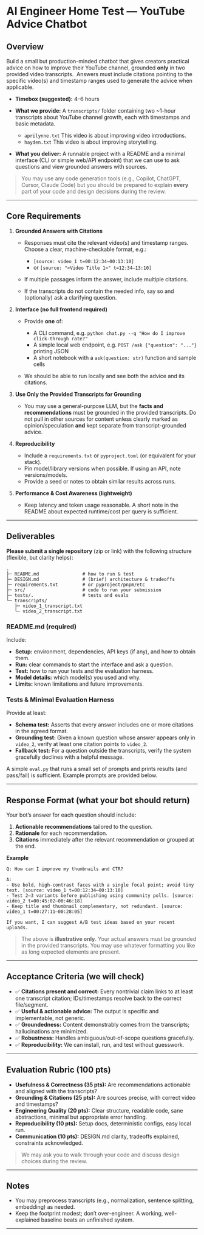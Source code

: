 # AI Engineer Home Test — YouTube Advice Chatbot

## Overview

Build a small but production-minded chatbot that gives creators practical advice on how to improve their YouTube channel, grounded **only** in two provided video transcripts.  Answers must include citations pointing to the specific video(s) and timestamp ranges used to generate the advice when applicable.

* **Timebox (suggested):** 4–6 hours
* **What we provide:** A `transcripts/` folder containing two \~1-hour transcripts about YouTube channel growth, each with timestamps and basic metadata.

  * `aprilynne.txt` This video is about improving video introductions.
  * `hayden.txt` This video is about improving storytelling.
* **What you deliver:** A runnable project with a README and a minimal interface (CLI or simple web/API endpoint) that we can use to ask questions and view grounded answers with sources.

> You may use any code generation tools (e.g., Copilot, ChatGPT, Cursor, Claude Code) but you should be prepared to explain **every** part of your code and design decisions during the review.

---

## Core Requirements

1. **Grounded Answers with Citations**

   * Responses must cite the relevant video(s) and timestamp ranges. Choose a clear, machine-checkable format, e.g.:

     * `[source: video_1 t=00:12:34–00:13:10]`
     * or `[source: "<Video Title 1>" t=12:34–13:10]`
   * If multiple passages inform the answer, include multiple citations.
   * If the transcripts do not contain the needed info, say so and (optionally) ask a clarifying question.

2. **Interface (no full frontend required)**

   * Provide **one** of:

     * A CLI command, e.g. `python chat.py --q "How do I improve click-through rate?"`
     * A simple local web endpoint, e.g. `POST /ask {"question": "..."}` printing JSON
     * A short notebook with a `ask(question: str)` function and sample cells
   * We should be able to run locally and see both the advice and its citations.

3. **Use Only the Provided Transcripts for Grounding**

   * You may use a general-purpose LLM, but the **facts and recommendations** must be grounded in the provided transcripts. Do not pull in other sources for content unless clearly marked as opinion/speculation **and** kept separate from transcript-grounded advice.

4. **Reproducibility**

   * Include a `requirements.txt` or `pyproject.toml` (or equivalent for your stack).
   * Pin model/library versions when possible. If using an API, note versions/models.
   * Provide a seed or notes to obtain similar results across runs.

5. **Performance & Cost Awareness (lightweight)**

   * Keep latency and token usage reasonable. A short note in the README about expected runtime/cost per query is sufficient.

---

## Deliverables

**Please submit a single repository** (zip or link) with the following structure (flexible, but clarity helps):

```
.
├─ README.md                # how to run & test
├─ DESIGN.md                # (brief) architecture & tradeoffs
├─ requirements.txt         # or pyproject/pnpm/etc
├─ src/                     # code to run your submission
├─ tests/.                  # tests and evals
└─ transcripts/
   ├─ video_1_transcript.txt
   └─ video_2_transcript.txt
```

### README.md (required)

Include:

* **Setup:** environment, dependencies, API keys (if any), and how to obtain them.
* **Run:** clear commands to start the interface and ask a question.
* **Test:** how to run your tests and the evaluation harness.
* **Model details:** which model(s) you used and why.
* **Limits:** known limitations and future improvements.

### Tests & Minimal Evaluation Harness

Provide at least:

* **Schema test:** Asserts that every answer includes one or more citations in the agreed format.
* **Grounding test:** Given a known question whose answer appears only in `video_2`, verify at least one citation points to `video_2`.
* **Fallback test:** For a question outside the transcripts, verify the system gracefully declines with a helpful message.

A simple `eval.py` that runs a small set of prompts and prints results (and pass/fail) is sufficient. Example prompts are provided below.

---

## Response Format (what your bot should return)

Your bot’s answer for each question should include:

1. **Actionable recommendations** tailored to the question.
2. **Rationale** for each recommendation.
3. **Citations** immediately after the relevant recommendation or grouped at the end.

**Example**

```
Q: How can I improve my thumbnails and CTR?

A:
- Use bold, high-contrast faces with a single focal point; avoid tiny text. [source: video_1 t=00:12:34–00:13:10]
- Test 2–3 variants before publishing using community polls. [source: video_2 t=00:45:02–00:46:18]
- Keep title and thumbnail complementary, not redundant. [source: video_1 t=00:27:11–00:28:05]

If you want, I can suggest A/B test ideas based on your recent uploads.
```

> The above is **illustrative only**. Your actual answers must be grounded in the provided transcripts.
> You may use whatever formatting you like as long expected elements are present. 

---

## Acceptance Criteria (we will check)

* ✅ **Citations present and correct:** Every nontrivial claim links to at least one transcript citation; IDs/timestamps resolve back to the correct file/segment.
* ✅ **Useful & actionable advice:** The output is specific and implementable, not generic.
* ✅ **Groundedness:** Content demonstrably comes from the transcripts; hallucinations are minimized.
* ✅ **Robustness:** Handles ambiguous/out-of-scope questions gracefully.
* ✅ **Reproducibility:** We can install, run, and test without guesswork.

---

## Evaluation Rubric (100 pts)

* **Usefulness & Correctness (35 pts):** Are recommendations actionable and aligned with the transcripts?
* **Grounding & Citations (25 pts):** Are sources precise, with correct video and timestamps?
* **Engineering Quality (20 pts):** Clear structure, readable code, sane abstractions, minimal but appropriate error handling.
* **Reproducibility (10 pts):** Setup docs, deterministic configs, easy local run.
* **Communication (10 pts):** DESIGN.md clarity, tradeoffs explained, constraints acknowledged.

> We may ask you to walk through your code and discuss design choices during the review.

---

## Notes

* You may preprocess transcripts (e.g., normalization, sentence splitting, embedding) as needed.
* Keep the footprint modest; don’t over-engineer. A working, well-explained baseline beats an unfinished system.

---
